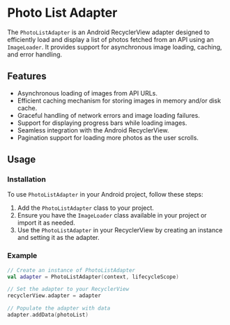 # Photo List Adapter

The `PhotoListAdapter` is an Android RecyclerView adapter designed to efficiently load and display a list of photos fetched from an API using an `ImageLoader`. It provides support for asynchronous image loading, caching, and error handling.

## Features

- Asynchronous loading of images from API URLs.
- Efficient caching mechanism for storing images in memory and/or disk cache.
- Graceful handling of network errors and image loading failures.
- Support for displaying progress bars while loading images.
- Seamless integration with the Android RecyclerView.
- Pagination support for loading more photos as the user scrolls.

## Usage

### Installation

To use `PhotoListAdapter` in your Android project, follow these steps:

1. Add the `PhotoListAdapter` class to your project.
2. Ensure you have the `ImageLoader` class available in your project or import it as needed.
3. Use the `PhotoListAdapter` in your RecyclerView by creating an instance and setting it as the adapter.

### Example

```kotlin
// Create an instance of PhotoListAdapter
val adapter = PhotoListAdapter(context, lifecycleScope)

// Set the adapter to your RecyclerView
recyclerView.adapter = adapter

// Populate the adapter with data
adapter.addData(photoList)
